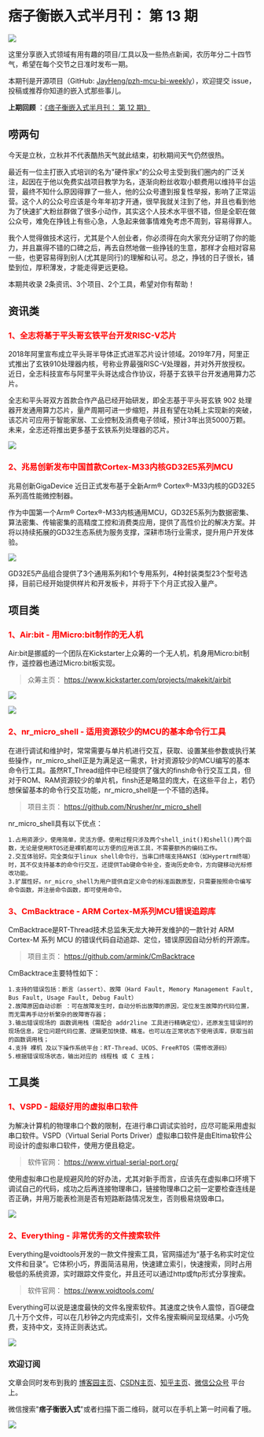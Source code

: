 # 痞子衡嵌入式半月刊： 第 13 期

![](http://henjay724.com/image/cnblogs/pzh_mcu_bi_weekly.PNG)

这里分享嵌入式领域有用有趣的项目/工具以及一些热点新闻，农历年分二十四节气，希望在每个交节之日准时发布一期。

本期刊是开源项目（GitHub: [JayHeng/pzh-mcu-bi-weekly](https://github.com/JayHeng/pzh-mcu-bi-weekly)），欢迎提交 issue，投稿或推荐你知道的嵌入式那些事儿。

**上期回顾** ：[《痞子衡嵌入式半月刊： 第 12 期》](https://www.cnblogs.com/henjay724/p/13363449.html)

## 唠两句

今天是立秋，立秋并不代表酷热天气就此结束，初秋期间天气仍然很热。

最近有一位主打嵌入式培训的名为"硬件家x"的公众号主受到我们圈内的广泛关注，起因在于他以免费实战项目教学为名，逐渐向粉丝收取小额费用以维持平台运营，最终不知什么原因得罪了一些人，他的公众号遭到报复性举报，影响了正常运营。这个人的公众号应该是今年年初才开通，很早我就关注到了他，并且也看到他为了快速扩大粉丝群做了很多小动作，其实这个人技术水平很不错，但是全职在做公众号，难免在挣钱上有些心急，人急起来做事情难免考虑不周到，容易得罪人。

我个人觉得做技术这行，尤其是个人创业者，你必须得在向大家充分证明了你的能力，并且赢得不错的口碑之后，再去自然地做一些挣钱的生意，那样才会相对容易一些，也更容易得到别人(尤其是同行)的理解和认可。总之，挣钱的日子很长，铺垫到位，厚积薄发，才能走得更远更稳。

本期共收录 2条资讯、3个项目、2个工具，希望对你有帮助！

## 资讯类

### <font color="red">1、全志将基于平头哥玄铁平台开发RISC-V芯片</font>

2018年阿里宣布成立平头哥半导体正式进军芯片设计领域。2019年7月，阿里正式推出了玄铁910处理器内核，号称业界最强RISC-V处理器，并对外开放授权。近日，全志科技宣布与阿里平头哥达成合作协议，将基于玄铁平台开发通用算力芯片。

全志和平头哥双方首款合作产品已经开始研发，即全志基于平头哥玄铁 902 处理器开发通用算力芯片，量产周期可进一步缩短，并且有望在功耗上实现新的突破，该芯片可应用于智能家居、工业控制及消费电子领域，预计3年出货5000万颗。未来，全志还将推出更多基于玄铁系列处理器的芯片。

![](http://henjay724.com/image/biweekly/t-head_E902_block_diagram.PNG)

### <font color="red">2、兆易创新发布中国首款Cortex-M33内核GD32E5系列MCU</font>

兆易创新GigaDevice 近日正式发布基于全新Arm® Cortex®-M33内核的GD32E5系列高性能微控制器。

作为中国第一个Arm® Cortex®-M33内核通用MCU，GD32E5系列为数据密集、算法密集、传输密集的高精度工控和消费类应用，提供了高性价比的解决方案。并将以持续拓展的GD32生态系统为服务支撑，深耕市场行业需求，提升用户开发体验。

![](http://henjay724.com/image/biweekly/GD32E5_Series.png)

GD32E5产品组合提供了3个通用系列和1个专用系列，4种封装类型23个型号选择，目前已经开始提供样片和开发板卡，并将于下个月正式投入量产。

## 项目类

### <font color="red">1、Air:bit - 用Micro:bit制作的无人机</font>

Air:bit是挪威的一个团队在Kickstarter上众筹的一个无人机，机身用Micro:bit制作，遥控器也通过Micro:bit板实现。

> 众筹主页： https://www.kickstarter.com/projects/makekit/airbit

![](http://henjay724.com/image/biweekly/air-bit.png)

![](http://henjay724.com/image/biweekly/air-bit-control.png)

### <font color="red">2、nr_micro_shell - 适用资源较少的MCU的基本命令行工具</font>

在进行调试和维护时，常常需要与单片机进行交互，获取、设置某些参数或执行某些操作，nr_micro_shell正是为满足这一需求，针对资源较少的MCU编写的基本命令行工具。虽然RT_Thread组件中已经提供了强大的finsh命令行交互工具，但对于ROM、RAM资源较少的单片机，finsh还是略显的庞大，在这些平台上，若仍想保留基本的命令行交互功能，nr_micro_shell是一个不错的选择。

> 项目主页： https://github.com/Nrusher/nr_micro_shell

nr_micro_shell具有以下优点：

```text
1.占用资源少，使用简单，灵活方便。使用过程只涉及两个shell_init()和shell()两个函数，无论是使用RTOS还是裸机都可以方便的应用该工具，不需要额外的编码工作。
2.交互体验好。完全类似于linux shell命令行，当串口终端支持ANSI（如Hypertrm终端）时，其不仅支持基本的命令行交互，还提供Tab键命令补全，查询历史命令，方向键移动光标修改功能。
3.扩展性好。nr_micro_shell为用户提供自定义命令的标准函数原型，只需要按照命令编写命令函数，并注册命令函数，即可使用命令。
```

### <font color="red">3、CmBacktrace - ARM Cortex-M系列MCU错误追踪库</font>

CmBacktrace是RT-Thread技术总监朱天龙大神开发维护的一款针对 ARM Cortex-M 系列 MCU 的错误代码自动追踪、定位，错误原因自动分析的开源库。

> 项目主页： https://github.com/armink/CmBacktrace

CmBacktrace主要特性如下：

```text
1.支持的错误包括：断言（assert）、故障（Hard Fault, Memory Management Fault, Bus Fault, Usage Fault, Debug Fault）
2.故障原因自动诊断 ：可在故障发生时，自动分析出故障的原因，定位发生故障的代码位置，而无需再手动分析繁杂的故障寄存器；
3.输出错误现场的 函数调用栈（需配合 addr2line 工具进行精确定位），还原发生错误时的现场信息，定位问题代码位置、逻辑更加快捷、精准。也可以在正常状态下使用该库，获取当前的函数调用栈；
4.支持 裸机 及以下操作系统平台：RT-Thread、UCOS、FreeRTOS（需修改源码）
5.根据错误现场状态，输出对应的 线程栈 或 C 主栈；
```

## 工具类

### <font color="red">1、VSPD - 超级好用的虚拟串口软件</font>

为解决计算机的物理串口个数的限制，在进行串口调试实验时，应尽可能采用虚拟串口软件。VSPD（Virtual Serial Ports Driver）虚拟串口软件是由Eltima软件公司设计的虚拟串口软件，使用方便且稳定。

> 软件官网： https://www.virtual-serial-port.org/

使用虚拟串口也是规避风险的好办法，尤其对新手而言，应该先在虚拟串口环境下调试自己的代码，成功之后再连接物理串口，链接物理串口之前一定要检查连线是否正确，并用万能表检测是否有短路断路情况发生，否则极易烧毁串口。

![](http://henjay724.com/image/biweekly/Virtual_Serial_Port_Driver.PNG)

### <font color="red">2、Everything - 非常优秀的文件搜索软件</font>

Everything是voidtools开发的一款文件搜索工具，官网描述为“基于名称实时定位文件和目录”。它体积小巧，界面简洁易用，快速建立索引，快速搜索，同时占用极低的系统资源，实时跟踪文件变化，并且还可以通过http或ftp形式分享搜索。

> 软件官网： https://www.voidtools.com/

Everything可以说是速度最快的文件名搜索软件。其速度之快令人震惊，百G硬盘几十万个文件，可以在几秒钟之内完成索引，文件名搜索瞬间呈现结果。小巧免费，支持中文，支持正则表达式。

![](http://henjay724.com/image/biweekly/Everything.PNG)

### 欢迎订阅

文章会同时发布到我的 [博客园主页](https://www.cnblogs.com/henjay724/)、[CSDN主页](https://blog.csdn.net/henjay724)、[知乎主页](https://www.zhihu.com/people/henjay724)、[微信公众号](http://weixin.sogou.com/weixin?type=1&query=痞子衡嵌入式) 平台上。

微信搜索"__痞子衡嵌入式__"或者扫描下面二维码，就可以在手机上第一时间看了哦。

![](http://henjay724.com/image/github/pzhMcu_qrcode_258x258.jpg)


